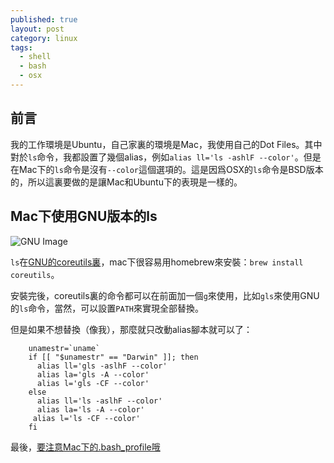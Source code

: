 ```yaml
---
published: true
layout: post
category: linux
tags: 
  - shell
  - bash
  - osx
---
```


## 前言

我的工作環境是Ubuntu，自己家裏的環境是Mac，我使用自己的Dot Files。其中對於`ls`命令，我都設置了幾個alias，例如`alias ll='ls -ashlF --color'`。但是在Mac下的`ls`命令是沒有`--color`這個選項的。這是因爲OSX的`ls`命令是BSD版本的，所以這裏要做的是讓Mac和Ubuntu下的表現是一樣的。

## Mac下使用GNU版本的ls

![GNU Image](http://www.gnu.org/graphics/gnu-head-sm.jpg)

`ls`在[GNU的coreutils裏](http://www.gnu.org/software/coreutils/)，mac下很容易用homebrew來安裝：`brew install coreutils`。

安裝完後，coreutils裏的命令都可以在前面加一個`g`來使用，比如`gls`來使用GNU的`ls`命令，當然，可以設置`PATH`來實現全部替換。

但是如果不想替換（像我），那麼就只改動alias腳本就可以了：

```
	unamestr=`uname`
    if [[ "$unamestr" == "Darwin" ]]; then
      alias ll='gls -aslhF --color'
      alias la='gls -A --color'
      alias l='gls -CF --color'
    else
      alias ll='ls -aslhF --color'
      alias la='ls -A --color' 
     alias l='ls -CF --color' 
    fi
```

最後，[要注意Mac下的.bash_profile哦](http://www.joshstaiger.org/archives/2005/07/bash_profile_vs.html)
